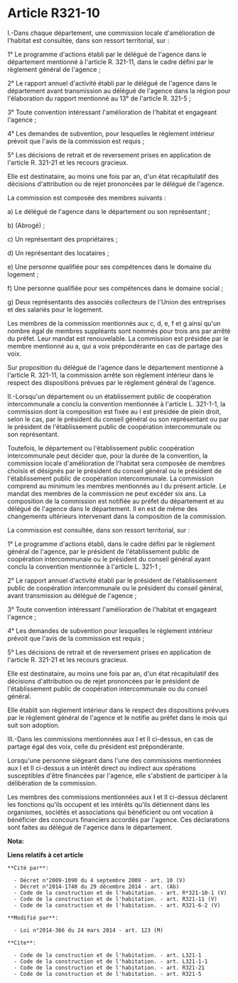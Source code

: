 # Article R321-10

I.-Dans chaque département, une commission locale d'amélioration de l'habitat est consultée, dans son ressort territorial,
sur : 

1° Le programme d'actions établi par le délégué de l'agence dans le département mentionné à l'article R. 321-11, dans le
cadre défini par le règlement général de l'agence ; 

2° Le rapport annuel d'activité établi par le délégué de l'agence dans le département avant transmission au délégué de
l'agence dans la région pour l'élaboration du rapport mentionné au 13° de l'article R. 321-5 ; 

3° Toute convention intéressant l'amélioration de l'habitat et engageant l'agence ; 

4° Les demandes de subvention, pour lesquelles le règlement intérieur prévoit que l'avis de la commission est requis ; 

5° Les décisions de retrait et de reversement prises en application de l'article R. 321-21 et les recours gracieux. 

Elle est destinataire, au moins une fois par an, d'un état récapitulatif des décisions d'attribution ou de rejet prononcées
par le délégué de l'agence. 

La commission est composée des membres suivants : 

a) Le délégué de l'agence dans le département ou son représentant ; 

b) (Abrogé) ; 

c) Un représentant des propriétaires ; 

d) Un représentant des locataires ; 

e) Une personne qualifiée pour ses compétences dans le domaine du logement ; 

f) Une personne qualifiée pour ses compétences dans le domaine social ; 

g) Deux représentants des associés collecteurs de l'Union des entreprises et des salariés pour le logement. 

Les membres de la commission mentionnés aux c, d, e, f et g ainsi qu'un nombre égal de membres suppléants sont nommés pour
trois ans par arrêté du préfet. Leur mandat est renouvelable. La commission est présidée par le membre mentionné au a, qui a
voix prépondérante en cas de partage des voix. 

Sur proposition du délégué de l'agence dans le département mentionné à l'article R. 321-11, la commission arrête son
règlement intérieur dans le respect des dispositions prévues par le règlement général de l'agence. 

II.-Lorsqu'un département ou un établissement public de coopération intercommunale a conclu la convention mentionnée à
l'article L. 321-1-1, la commission dont la composition est fixée au I est présidée de plein droit, selon le cas, par le
président du conseil général ou son représentant ou par le président de l'établissement public de coopération intercommunale
ou son représentant. 

Toutefois, le département ou l'établissement public coopération intercommunale peut décider que, pour la durée de la
convention, la commission locale d'amélioration de l'habitat sera composée de membres choisis et désignés par le président du
conseil général ou le président de l'établissement public de coopération intercommunale. La commission comprend au minimum
les membres mentionnés au I du présent article. Le mandat des membres de la commission ne peut excéder six ans. La
composition de la commission est notifiée au préfet du département et au délégué de l'agence dans le département. Il en est
de même des changements ultérieurs intervenant dans la composition de la commission. 

La commission est consultée, dans son ressort territorial, sur : 

1° Le programme d'actions établi, dans le cadre défini par le règlement général de l'agence, par le président de
l'établissement public de coopération intercommunale ou le président du conseil général ayant conclu la convention mentionnée
à l'article L. 321-1 ; 

2° Le rapport annuel d'activité établi par le président de l'établissement public de coopération intercommunale ou le
président du conseil général, avant transmission au délégué de l'agence ; 

3° Toute convention intéressant l'amélioration de l'habitat et engageant l'agence ; 

4° Les demandes de subvention pour lesquelles le règlement intérieur prévoit que l'avis de la commission est requis ; 

5° Les décisions de retrait et de reversement prises en application de l'article R. 321-21 et les recours gracieux. 

Elle est destinataire, au moins une fois par an, d'un état récapitulatif des décisions d'attribution ou de rejet prononcées
par le président de l'établissement public de coopération intercommunale ou du conseil général. 

Elle établit son règlement intérieur dans le respect des dispositions prévues par le règlement général de l'agence et le
notifie au préfet dans le mois qui suit son adoption. 

III.-Dans les commissions mentionnées aux I et II ci-dessus, en cas de partage égal des voix, celle du président est
prépondérante. 

Lorsqu'une personne siégeant dans l'une des commissions mentionnées aux I et II ci-dessus a un intérêt direct ou indirect aux
opérations susceptibles d'être financées par l'agence, elle s'abstient de participer à la délibération de la commission. 

Les membres des commissions mentionnées aux I et II ci-dessus déclarent les fonctions qu'ils occupent et les intérêts qu'ils
détiennent dans les organismes, sociétés et associations qui bénéficient ou ont vocation à bénéficier des concours financiers
accordés par l'agence. Ces déclarations sont faites au délégué de l'agence dans le département.

**Nota:**



**Liens relatifs à cet article**

	**Cité par**:

	  - Décret n°2009-1090 du 4 septembre 2009 - art. 10 (V)
	  - Décret n°2014-1740 du 29 décembre 2014 - art. (Ab)
	  - Code de la construction et de l'habitation. - art. R*321-10-1 (V)
	  - Code de la construction et de l'habitation. - art. R321-11 (V)
	  - Code de la construction et de l'habitation. - art. R321-6-2 (V)

	**Modifié par**:

	  - Loi n°2014-366 du 24 mars 2014 - art. 123 (M)

	**Cite**:

	  - Code de la construction et de l'habitation. - art. L321-1
	  - Code de la construction et de l'habitation. - art. L321-1-1
	  - Code de la construction et de l'habitation. - art. R321-21
	  - Code de la construction et de l'habitation. - art. R321-5
